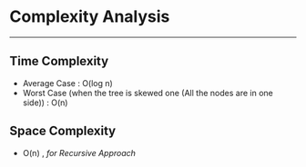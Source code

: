 # Complexity Analysis
<hr>

## Time Complexity

- Average Case : O(log n) 
- Worst Case (when the tree is skewed one (All the nodes are in one side)) : O(n) 

## Space Complexity
- O(n) , _for Recursive Approach_


